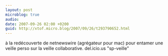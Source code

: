 ```yaml
---
layout: post
microblog: true
audio: 
date: 2007-09-26 02:00 +0200
guid: http://xtof.micro.blog/2007/09/26/t293790652.html
---
```

à la redécouverte de netnewswire (agrégateur pour mac) pour entamer une veille perso sur la veille collaborative. del.icio.us "sp-veille"

